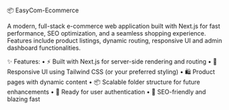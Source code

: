 📦 EasyCom-Ecommerce 

A modern, full-stack e-commerce web application built with Next.js for fast performance, SEO optimization, and a seamless shopping experience. Features include product listings, dynamic routing, responsive UI and admin dashboard functionalities.


✨ Features:
	•	⚡ Built with Next.js for server-side rendering and routing
	•	🎨 Responsive UI using Tailwind CSS (or your preferred styling)
	•	🛍️ Product pages with dynamic content
	•	📦 Scalable folder structure for future enhancements
	•	🔐 Ready for user authentication
	•	🚀 SEO-friendly and blazing fast